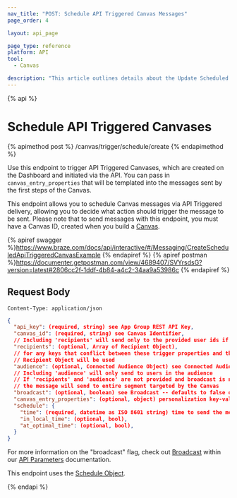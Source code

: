 ```yaml
---
nav_title: "POST: Schedule API Triggered Canvas Messages"
page_order: 4

layout: api_page

page_type: reference
platform: API
tool:
  - Canvas

description: "This article outlines details about the Update Scheduled Canvases Braze endpoint."
---
```

{% api %}
# Schedule API Triggered Canvases
{% apimethod post %}
/canvas/trigger/schedule/create
{% endapimethod %}

Use this endpoint to trigger API Triggered Canvases, which are created on the Dashboard and initiated via the API. You can pass in `canvas_entry_properties` that will be templated into the messages sent by the first steps of the Canvas.

This endpoint allows you to schedule Canvas messages via API Triggered delivery, allowing you to decide what action should trigger the message to be sent. Please note that to send messages with this endpoint, you must have a Canvas ID, created when you build a [Canvas]({{site.baseurl}}/api/identifier_types/#canvas-api-identifier).

{% apiref swagger %}https://www.braze.com/docs/api/interactive/#/Messaging/CreateScheduledApiTriggeredCanvasExample {% endapiref %}
{% apiref postman %}https://documenter.getpostman.com/view/4689407/SVYrsdsG?version=latest#2806cc2f-1ddf-4b84-a4c2-34aa9a53986c {% endapiref %}


## Request Body

```
Content-Type: application/json
```

```json
{
  "api_key": (required, string) see App Group REST API Key,
  "canvas_id": (required, string) see Canvas Identifier,
  // Including 'recipients' will send only to the provided user ids if they are in the campaign's segment
  "recipients": (optional, Array of Recipient Object),
  // for any keys that conflict between these trigger properties and those in a Recipient Object, the value from the
  // Recipient Object will be used
  "audience": (optional, Connected Audience Object) see Connected Audience,
  // Including 'audience' will only send to users in the audience
  // If 'recipients' and 'audience' are not provided and broadcast is not set to 'false',
  // the message will send to entire segment targeted by the Canvas
  "broadcast": (optional, boolean) see Broadcast -- defaults to false on 8/31/17, must be set to true if "recipients" object is omitted,
  "canvas_entry_properties": (optional, object) personalization key-value pairs for the first step for all users in this send; see Trigger Properties,
  "schedule": {
    "time": (required, datetime as ISO 8601 string) time to send the message,
    "in_local_time": (optional, bool),
    "at_optimal_time": (optional, bool),
  }
}
```
For more information on the "broadcast" flag, check out [Broadcast]({{site.baseurl}}/api/parameters/#broadcast) within our [API Parameters]({{site.baseurl}}/api/parameters) documentation.

This endpoint uses the [Schedule Object]({{site.baseurl}}/api/objects_filters/schedule_object/).

{% endapi %}
